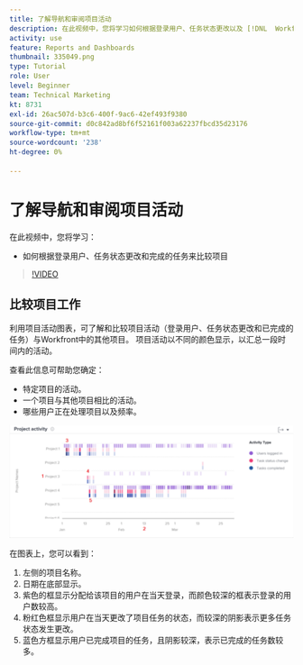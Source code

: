 ```yaml
---
title: 了解导航和审阅项目活动
description: 在此视频中，您将学习如何根据登录用户、任务状态更改以及 [!DNL  Workfront].
activity: use
feature: Reports and Dashboards
thumbnail: 335049.png
type: Tutorial
role: User
level: Beginner
team: Technical Marketing
kt: 8731
exl-id: 26ac507d-b3c6-400f-9ac6-42ef493f9380
source-git-commit: d0c842ad8bf6f52161f003a62237fbcd35d23176
workflow-type: tm+mt
source-wordcount: '238'
ht-degree: 0%

---
```


# 了解导航和审阅项目活动

在此视频中，您将学习：

* 如何根据登录用户、任务状态更改和完成的任务来比较项目

>[!VIDEO](https://video.tv.adobe.com/v/335049/?quality=12)

## 比较项目工作

利用项目活动图表，可了解和比较项目活动（登录用户、任务状态更改和已完成的任务）与Workfront中的其他项目。 项目活动以不同的颜色显示，以汇总一段时间内的活动。

查看此信息可帮助您确定：

* 特定项目的活动。
* 一个项目与其他项目相比的活动。
* 哪些用户正在处理项目以及频率。

![显示项目活动的图像，其中包含下面项目符号中描述的区域的数字](assets/section-2-5.png)

在图表上，您可以看到：

1. 左侧的项目名称。
1. 日期在底部显示。
1. 紫色的框显示分配给该项目的用户在当天登录，而颜色较深的框表示登录的用户数较高。
1. 粉红色框显示用户在当天更改了项目任务的状态，而较深的阴影表示更多任务状态发生更改。
1. 蓝色方框显示用户已完成项目的任务，且阴影较深，表示已完成的任务数较多。
